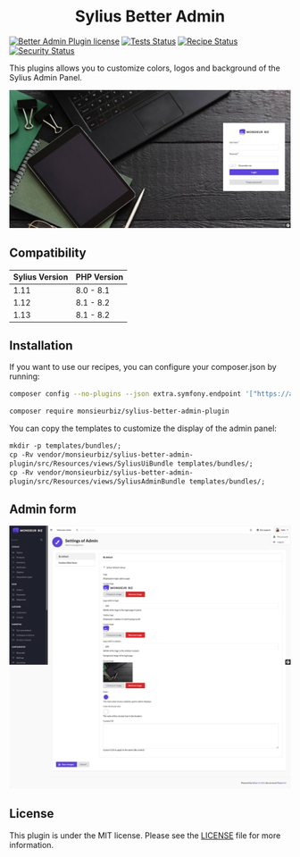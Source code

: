<h1 align="center">Sylius Better Admin</h1>

[![Better Admin Plugin license](https://img.shields.io/github/license/monsieurbiz/SyliusBetterAdminPlugin?public)](https://github.com/monsieurbiz/SyliusBetterAdminPlugin/blob/master/LICENSE.txt)
[![Tests Status](https://img.shields.io/github/actions/workflow/status/monsieurbiz/SyliusBetterAdminPlugin/tests.yaml?branch=master&logo=github)](https://github.com/monsieurbiz/SyliusBetterAdminPlugin/actions?query=workflow%3ATests)
[![Recipe Status](https://img.shields.io/github/actions/workflow/status/monsieurbiz/SyliusBetterAdminPlugin/recipe.yaml?branch=master&label=recipes&logo=github)](https://github.com/monsieurbiz/SyliusBetterAdminPlugin/actions?query=workflow%3ASecurity)
[![Security Status](https://img.shields.io/github/actions/workflow/status/monsieurbiz/SyliusBetterAdminPlugin/security.yaml?branch=master&label=security&logo=github)](https://github.com/monsieurbiz/SyliusBetterAdminPlugin/actions?query=workflow%3ASecurity)

This plugins allows you to customize colors, logos and background of the Sylius Admin Panel.

![Example of a customized admin panel](images/demo.jpg)

## Compatibility

| Sylius Version | PHP Version |
|---|---|
| 1.11 | 8.0 - 8.1 |
| 1.12 | 8.1 - 8.2 |
| 1.13 | 8.1 - 8.2 |

## Installation

If you want to use our recipes, you can configure your composer.json by running:

```bash
composer config --no-plugins --json extra.symfony.endpoint '["https://api.github.com/repos/monsieurbiz/symfony-recipes/contents/index.json?ref=flex/master","flex://defaults"]'
```

```bash
composer require monsieurbiz/sylius-better-admin-plugin
```

You can copy the templates to customize the display of the admin panel:

```
mkdir -p templates/bundles/;
cp -Rv vendor/monsieurbiz/sylius-better-admin-plugin/src/Resources/views/SyliusUiBundle templates/bundles/;
cp -Rv vendor/monsieurbiz/sylius-better-admin-plugin/src/Resources/views/SyliusAdminBundle templates/bundles/;
```

## Admin form

![Example of a customized admin panel](images/settings.jpg)

## License

This plugin is under the MIT license.
Please see the [LICENSE](LICENSE) file for more information.
